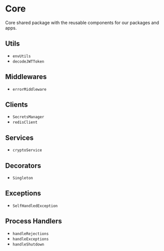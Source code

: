 # Core

Core shared package with the reusable components for our packages and apps.

## Utils

-   `envUtils`
-   `decodeJWTToken`

## Middlewares
-   `errorMiddleware`

## Clients

-   `SecretsManager`
-   `redisClient`

## Services

-   `cryptoService`

## Decorators

-   `Singleton`

## Exceptions

-   `SelfHandledException`

## Process Handlers

-   `handleRejections`
-   `handleExceptions`
-   `handleShutdown`
